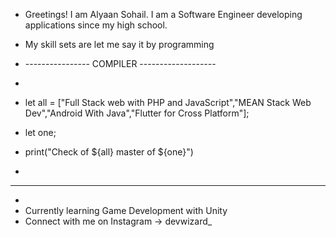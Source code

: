 - Greetings! I am Alyaan Sohail. I am a Software Engineer developing applications since my high school.
  
 - My skill sets are let me say it by programming
  
- ---------------- COMPILER -------------------
-   
- let all = ["Full Stack web with PHP and JavaScript","MEAN Stack Web Dev","Android With Java","Flutter for Cross Platform"];
- let one;
- print("Check of ${all} master of ${one}")
- 
- ----------------------------------------------
-  
-  Currently learning Game Development with Unity
-  Connect with me on Instagram -> devwizard_


<!---
alyaansohaildev/alyaansohaildev is a ✨ special ✨ repository because its `README.md` (this file) appears on your GitHub profile.
You can click the Preview link to take a look at your changes.
--->
